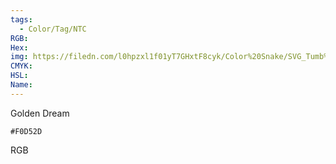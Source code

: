 ```yaml
---
tags:
  - Color/Tag/NTC
RGB:
Hex:
img: https://filedn.com/l0hpzxl1f01yT7GHxtF8cyk/Color%20Snake/SVG_Tumb%20Mass%20No%20Name/F0D52D.svg
CMYK:
HSL:
Name:
---
```

Golden Dream
```palette
#F0D52D
```
RGB
